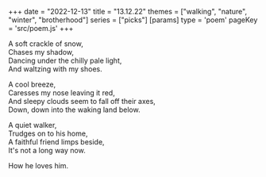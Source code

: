 +++
date = "2022-12-13"
title = "13.12.22"
themes = ["walking", "nature", "winter", "brotherhood"]
series = ["picks"]
[params]
  type = 'poem'
  pageKey = 'src/poem.js'
+++

A soft crackle of snow,  
Chases my shadow,  
Dancing under the chilly pale light,  
And waltzing with my shoes.  
  
A cool breeze,  
Caresses my nose leaving it red,  
And sleepy clouds seem to fall off their axes,  
Down, down into the waking land below.  
  
A quiet walker,  
Trudges on to his home,  
A faithful friend limps beside,  
It's not a long way now.  
  
How he loves him.

